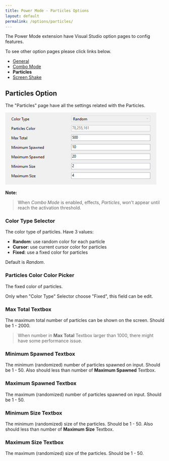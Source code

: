 ```yaml
---
title: Power Mode - Particles Options
layout: default
permalink: /options/particles/
---
```


The Power Mode extension have Visual Studio option pages to config features.

To see other option pages please click links below.
* [General](../general)
* [Combo Mode](../combomode)
* **Particles**
* [Screen Shake](../screenshake)

## Particles Option

The "Particles" page have all the settings related with the Particles.

![Particles Option Pages](../images/option-particles.jpg)

**Note:**

> When *Combo Mode* is enabled, effects, *Particles*, won't appear until reach the activation threshold.

### **Color Type** Selector

The color type of particles. Have 3 values:
* **Random**: use random color for each particle
* **Cursor**: use current cursor color for particles 
* **Fixed**: use a fixed color for particles

Default is *Random*.

### **Particles Color** Color Picker

The fixed color of particles.

Only when "Color Type" Selector choose "Fixed", this field can be edit.

### **Max Total** Textbox

The maximum total number of particles can be shown on the screen. Should be 1 - 2000.

> When number in **Max Total** Textbox larger than 1000, there might have some performance issue.

### **Minimum Spawned** Textbox

The minimum (randomized) number of particles spawned on input. Should be 1 - 50. Also should less than number of **Maximum Spawned** Textbox.

### **Maximum Spawned** Textbox

The maximum (randomized) number of particles spawned on input. Should be 1 - 50.

### **Minimum Size** Textbox

The minimum (randomized) size of the particles. Should be 1 - 50. Also should less than number of **Maximum Size** Textbox.

### **Maximum Size** Textbox

The maximum (randomized) size of the particles. Should be 1 - 50.
